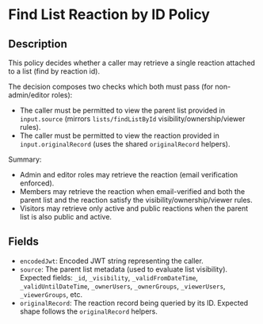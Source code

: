 # Find List Reaction by ID Policy

## Description

This policy decides whether a caller may retrieve a single reaction attached to a list (find by reaction id).

The decision composes two checks which both must pass (for non-admin/editor roles):

- The caller must be permitted to view the parent list provided in `input.source` (mirrors `lists/findListById` visibility/ownership/viewer rules).
- The caller must be permitted to view the reaction provided in `input.originalRecord` (uses the shared `originalRecord` helpers).

Summary:

- Admin and editor roles may retrieve the reaction (email verification enforced).
- Members may retrieve the reaction when email-verified and both the parent list and the reaction satisfy the visibility/ownership/viewer rules.
- Visitors may retrieve only active and public reactions when the parent list is also public and active.

## Fields

- `encodedJwt`: Encoded JWT string representing the caller.
- `source`: The parent list metadata (used to evaluate list visibility). Expected fields: `_id`, `_visibility`, `_validFromDateTime`, `_validUntilDateTime`, `_ownerUsers`, `_ownerGroups`, `_viewerUsers`, `_viewerGroups`, etc.
- `originalRecord`: The reaction record being queried by its ID. Expected shape follows the `originalRecord` helpers.
